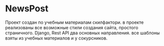 # NewsPost
Проект создан по учебным материалам скилфактори.
в проекте реализованы все возможные стили создания сайта, простого страничного.
Django, Rest API два основных направления.
все шаблоны взяты из учебных материалов и у сокурсников.
